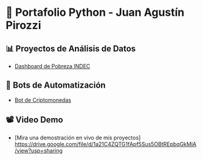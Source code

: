 # 🚀 Portafolio Python - Juan Agustín Pirozzi

## 📊 Proyectos de Análisis de Datos
- [Dashboard de Pobreza INDEC](dashboards/pobreza-indec)

## 🤖 Bots de Automatización
- [Bot de Criptomonedas](bots/bot-cripto)

## 📽️ Video Demo
- [Mira una demostración en vivo de mis proyectos] https://drive.google.com/file/d/1a21C4ZQTG1fApf5Sus5OBtREpbqGkMjA/view?usp=sharing